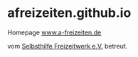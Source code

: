 # afreizeiten.github.io
Homepage www.a-freizeiten.de

vom [Selbsthilfe Freizeitwerk e.V.](http://www.selbsthilfe-freizeitwerk.de)
betreut.

